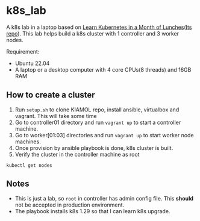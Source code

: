 # k8s_lab

A k8s lab in a laptop based on [Learn Kubernetes in a Month of Lunches](https://kiamol.net/)([Its repo](https://github.com/sixeyed/kiamol.git )). This lab helps build a k8s cluster with 1 controller and 3 worker nodes.


Requirement:
* Ubuntu 22.04
* A laptop or a desktop computer with 4 core CPUs(8 threads) and 16GB RAM

## How to create a cluster

1. Run `setup.sh` to clone KIAMOL repo, install ansible, virtualbox and vagrant. This will take some time
2. Go to controller01 directory and run `vagrant up` to start a controller machine.
3. Go to worker[01:03] directories and run `vagrant up` to start worker node machines.
4. Once provision by ansible playbook is done, k8s cluster is built.
5. Verify the cluster in the controller machine as root
```
kubectl get nodes
```

## Notes
* This is just a lab, so `root` in controller has admin config file. This **should** not be accepted in production environment.
* The playbook installs k8s 1.29 so that I can learn k8s upgrade.
